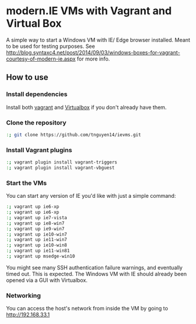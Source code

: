 # modern.IE VMs with Vagrant and Virtual Box

A simple way to start a Windows VM with IE/ Edge browser installed. Meant to be used for testing purposes. See <http://blog.syntaxc4.net/post/2014/09/03/windows-boxes-for-vagrant-courtesy-of-modern-ie.aspx> for more info.

## How to use

### Install dependencies
Install both [vagrant](https://www.vagrantup.com/downloads.html) and [Virtualbox](https://www.virtualbox.org/wiki/Downloads) if you don't already have them.

### Clone the repository

```sh
:; git clone https://github.com/tnguyen14/ievms.git
```

### Install Vagrant plugins

```sh
:; vagrant plugin install vagrant-triggers
:; vagrant plugin install vagrant-vbguest
```

### Start the VMs
You can start any version of IE you'd like with just a simple command:

```sh
:; vagrant up ie6-xp
:; vagrant up ie6-xp
:; vagrant up ie7-vista
:; vagrant up ie8-win7
:; vagrant up ie9-win7
:; vagrant up ie10-win7
:; vagrant up ie11-win7
:; vagrant up ie10-win8
:; vagrant up ie11-win81
:; vagrant up msedge-win10
```

You might see many SSH authentication failure warnings, and eventually timed out. This is expected. The Windows VM with IE should already been opened via a GUI with Virtualbox.

### Networking

You can access the host's network from inside the VM by going to http://192.168.33.1

